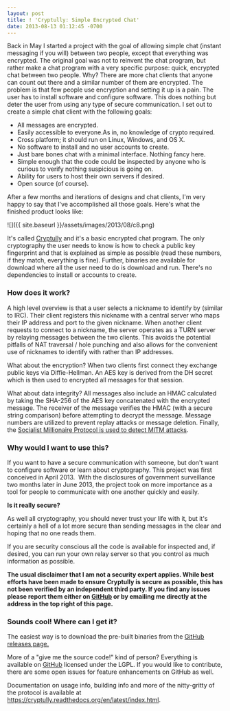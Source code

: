 ```yaml
---
layout: post
title: ! 'Cryptully: Simple Encrypted Chat'
date: 2013-08-13 01:12:45 -0700
---
```


Back in May I started a project with the goal of allowing simple chat (instant messaging if you will) between two people, except that everything was encrypted. The original goal was not to reinvent the chat program, but rather make a chat program with a very specific purpose: quick, encrypted chat between two people. Why? There are more chat clients that anyone can count out there and a similar number of them are encrypted. The problem is that few people use encryption and setting it up is a pain. The user has to install software and configure software. This does nothing but deter the user from using any type of secure communication. I set out to create a simple chat client with the following goals:

* All messages are encrypted.
* Easily accessible to everyone.As in, no knowledge of crypto required.
* Cross platform; it should run on Linux, Windows, and OS X.
* No software to install and no user accounts to create.
* Just bare bones chat with a minimal interface. Nothing fancy here.
* Simple enough that the code could be inspected by anyone who is curious to verify nothing suspicious is going on.
* Ability for users to host their own servers if desired.
* Open source (of course).

After a few months and iterations of designs and chat clients, I'm very happy to say that I've accomplished all those goals. Here's what the finished product looks like:

![]({{ site.baseurl }}/assets/images/2013/08/c8.png)

It's called <a href="https://github.com/shanet/Cryptully">Cryptully</a> and it's a basic encrypted chat program. The only cryptography the user needs to know is how to check a public key fingerprint and that is explained as simple as possible (read these numbers, if they match, everything is fine). Further, binaries are available for download where all the user need to do is download and run. There's no dependencies to install or accounts to create.

<!--more-->
<h3>How does it work?</h3>

A high level overview is that a user selects a nickname to identify by (similar to IRC). Their client registers this nickname with a central server who maps their IP address and port to the given nickname. When another client requests to connect to a nickname, the server operates as a TURN server by relaying messages between the two clients. This avoids the potential pitfalls of NAT traversal / hole punching and also allows for the convenient use of nicknames to identify with rather than IP addresses.

What about the encryption? When two clients first connect they exchange public keys via Diffie-Hellman. An AES key is derived from the DH secret which is then used to encrypted all messages for that session.

What about data integrity? All messages also include an HMAC calculated by taking the SHA-256 of the AES key concatenated with the encrypted message. The receiver of the message verifies the HMAC (with a secure string comparison) before attempting to decrypt the message. Message numbers are utilized to prevent replay attacks or message deletion. Finally, the <a title="MITM Protection via the Socialist Millionaire Protocol (OTR-style)" href="{% post_url 2013-08-22-mitm-protection-via-the-socialist-millionaire-protocol-otr-style %}">Socialist Millionaire Protocol is used to detect MITM attacks</a>.

<h3>Why would I want to use this?</h3>

If you want to have a secure communication with someone, but don't want to configure software or learn about cryptography. This project was first conceived in April 2013.  With the disclosures of government surveillance two months later in June 2013, the project took on more importance as a tool for people to communicate with one another quickly and easily.

<strong>Is it really secure?</strong>

As well all cryptography, you should never trust your life with it, but it's certainly a hell of a lot more secure than sending messages in the clear and hoping that no one reads them.

If you are security conscious all the code is available for inspected and, if desired, you can run your own relay server so that you control as much information as possible.

<strong>The usual disclaimer that I am not a security expert applies. While best efforts have been made to ensure Cryptully is secure as possible, this has not been verified by an independent third party. If you find any issues please report them either on <a href="https://github.com/shanet/Cryptully">GitHub</a> or by emailing me directly at the address in the top right of this page.</strong>
<h3>Sounds cool! Where can I get it?</h3>

The easiest way is to download the pre-built binaries from the <a href="https://github.com/shanet/Cryptully/releases">GitHub releases page.</a>

More of a "give me the source code!" kind of person? Everything is available on <a href="https://github.com/shanet/Cryptully/">GitHub</a> licensed under the LGPL. If you would like to contribute, there are some open issues for feature enhancements on GitHub as well.

Documentation on usage info, building info and more of the nitty-gritty of the protocol is available at <a href="https://cryptully.readthedocs.org/en/latest/index.html">https://cryptully.readthedocs.org/en/latest/index.html</a>.
